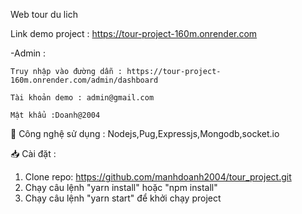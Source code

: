 Web tour du lich

Link demo project : https://tour-project-160m.onrender.com

-Admin :
   
    Truy nhập vào đường dẫn : https://tour-project-160m.onrender.com/admin/dashboard
    
    Tài khoản demo : admin@gmail.com
    
    Mật khẩu :Doanh@2004

📱 Công nghệ sử dụng : Nodejs,Pug,Expressjs,Mongodb,socket.io

📥 Cài đặt :
1. Clone repo: https://github.com/manhdoanh2004/tour_project.git
2. Chạy câu lệnh "yarn install" hoặc "npm install"
3. Chạy câu lệnh "yarn start" để khởi chạy project 
